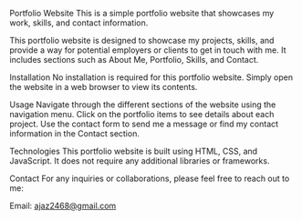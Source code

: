Portfolio Website
This is a simple portfolio website that showcases my work, skills, and contact information.

This portfolio website is designed to showcase my projects, skills, and provide a way for potential employers or clients to get in touch with me. It includes sections such as About Me, Portfolio, Skills, and Contact.

Installation
No installation is required for this portfolio website. Simply open the website in a web browser to view its contents.

Usage
Navigate through the different sections of the website using the navigation menu. Click on the portfolio items to see details about each project. Use the contact form to send me a message or find my contact information in the Contact section.

Technologies
This portfolio website is built using HTML, CSS, and JavaScript. It does not require any additional libraries or frameworks.

Contact
For any inquiries or collaborations, please feel free to reach out to me:

Email: ajaz2468@gmail.com

